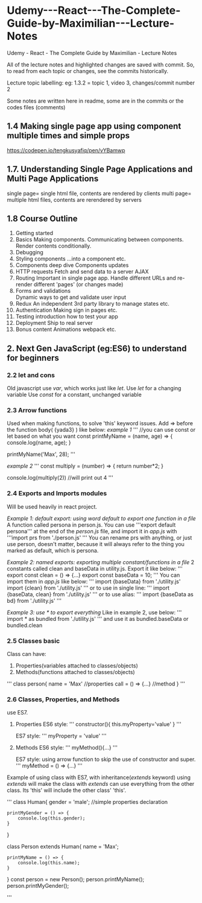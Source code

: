 # Udemy---React---The-Complete-Guide-by-Maximilian---Lecture-Notes

Udemy - React - The Complete Guide by Maximilian - Lecture Notes

All of the lecture notes and highlighted changes are saved with commit.
So, to read from each topic or changes, see the commits historically.

Lecture topic labelling:
eg: 1.3.2 = topic 1, video 3, changes/commit number 2

Some notes are written here in readme, some are in the commits or the codes files (comments)

## 1.4 Making single page app using component multiple times and simple props

https://codepen.io/tengkusyafiq/pen/vYBamwp

## 1.7. Understanding Single Page Applications and Multi Page Applications

single page= single html file, contents are rendered by clients
multi page= multiple html files, contents are rerendered by servers

## 1.8 Course Outline

1. Getting started
2. Basics
   Making components.
   Communicating between components.
   Render contents conditionally.
3. Debugging
4. Styling components
   ...into a component etc.
5. Components deep dive
   Components updates
6. HTTP requests
   Fetch and send data to a server
   AJAX
7. Routing
   Important in single page app.
   Handle different URLs and re-render different 'pages' (or changes made)
8. Forms and validations  
   Dynamic ways to get and validate user input
9. Redux
   An independent 3rd party library to manage states etc.
10. Authentication
    Making sign in pages etc.
11. Testing introduction
    how to test your app
12. Deployment
    Ship to real server
13. Bonus content
    Animations
    webpack etc.

## 2. Next Gen JavaScript (eg:ES6) to understand for beginners

### 2.2 let and cons

Old javascript use _var_, which works just like _let_.
Use _let_ for a changing variable
Use _const_ for a constant, unchanged variable

### 2.3 Arrow functions

Used when making functions, to solve 'this' keyword issues.
Add => before the function body( {yada3} ) like below:
_example 1_
'''
//you can use const or let based on what you want
const printMyName = (name, age) => {
console.log(name, age);
}

printMyName('Max', 28);
'''

_example 2_
'''
const multiply = (number) => {
return number\*2;
}

console.log(multiply(2))
//will print out 4
'''

### 2.4 Exports and Imports modules

Will be used heavily in react project.

_Example 1: default export: using word default to export one function in a file_
A function called persona in person.js.
You can use '''export default persona''' at the end of the _person.js_ file, and import it in _app.js_ with '''import prs from './person.js' '''
You can rename prs with anything, or just use person, doesn't matter, because it will always refer to the thing you marked as default, which is persona.

_Example 2: named exports: exporting multiple constant/functions in a file_
2 constants called clean and baseData in utility.js. Export it like below:
'''
export const clean = () => {...}
export const baseData = 10;
'''
You can import them in _app.js_ like below:
'''
import {baseData} from './utility.js'
import {clean} from './utility.js'
'''
or to use in single line:
'''
import {baseData, clean} from './utility.js'
'''
or to use alias:
'''
import {baseData as bd} from './utility.js'
'''

_Example 3: use \* to export everything_
Like in example 2, use below:
'''
import \* as bundled from './utility.js'
'''
and use it as bundled.baseData or bundled.clean

### 2.5 Classes basic

Class can have:

1. Properties(variables attached to classes/objects)
2. Methods(functions attached to classes/objects)

'''
class person{
name = 'Max' //properties
call = () => {...} //method
}
'''

### 2.6 Classes, Properties, and Methods

use ES7.

1. Properties
   ES6 style:
   '''
   constructor(){
   this.myProperty='value'
   }
   '''

   ES7 style:
   '''
   myProperty = 'value'
   '''

2. Methods
   ES6 style:
   '''
   myMethod(){...}
   '''

   ES7 style: using arrow function to skip the use of constructor and super.
   '''
   myMethod = () => {...}
   '''

Example of using class with ES7, with inheritance(_extends_ keyword)
using _extends_ will make the class with _extends_ can use everything from the other class. Its 'this' will include the other class' 'this'.

'''
class Human{
gender = 'male'; //simple properties declaration

    printMyGender = () => {
        console.log(this.gender);
    }

}

class Person extends Human{
name = 'Max';

    printMyName = () => {
        console.log(this.name);
    }

}
const person = new Person();
person.printMyName();
person.printMyGender();

'''
